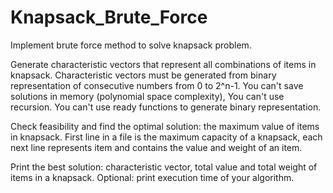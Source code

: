 # Knapsack_Brute_Force
Implement brute force method to solve knapsack problem. 

Generate characteristic vectors  that represent all combinations of items in knapsack.
Characteristic vectors must be generated from binary representation of consecutive numbers from 0 to 2^n-1.
You can't save solutions in memory (polynomial space complexity), You can't use recursion. You can't use ready functions to generate binary representation.

Check feasibility and  find the optimal solution: the maximum value of items in knapsack.
First line in a file is the maximum capacity of a knapsack, each next line represents item and contains  the value and weight of an item.

Print the best solution: characteristic vector, total value and total weight of items in a knapsack.
Optional: print execution time of your algorithm.
